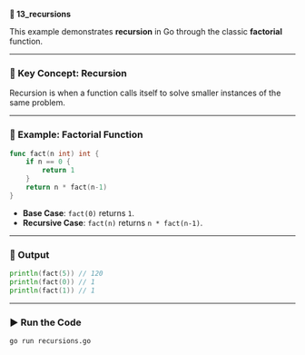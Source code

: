 **📁 13_recursions**

This example demonstrates **recursion** in Go through the classic **factorial** function.

---

### 🧠 Key Concept: Recursion

Recursion is when a function calls itself to solve smaller instances of the same problem.

---

### 📌 Example: Factorial Function

```go
func fact(n int) int {
	if n == 0 {
		return 1
	}
	return n * fact(n-1)
}
```

- **Base Case**: `fact(0)` returns `1`.
- **Recursive Case**: `fact(n)` returns `n * fact(n-1)`.

---

### 🧪 Output

```go
println(fact(5)) // 120
println(fact(0)) // 1
println(fact(1)) // 1
```

---

### ▶️ Run the Code

```bash
go run recursions.go
```